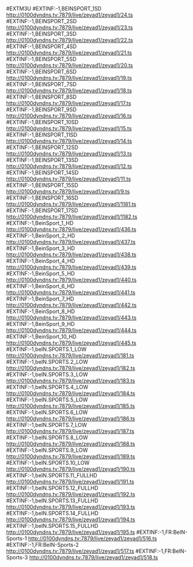 #EXTM3U
#EXTINF:-1,BEINSPORT_1SD
http://0100dyndns.tv:7879/live/zeyad1/zeyad1/24.ts
#EXTINF:-1,BEINSPORT_2SD
http://0100dyndns.tv:7879/live/zeyad1/zeyad1/23.ts
#EXTINF:-1,BEINSPORT_3SD
http://0100dyndns.tv:7879/live/zeyad1/zeyad1/22.ts
#EXTINF:-1,BEINSPORT_4SD
http://0100dyndns.tv:7879/live/zeyad1/zeyad1/21.ts
#EXTINF:-1,BEINSPORT_5SD
http://0100dyndns.tv:7879/live/zeyad1/zeyad1/20.ts
#EXTINF:-1,BEINSPORT_6SD
http://0100dyndns.tv:7879/live/zeyad1/zeyad1/19.ts
#EXTINF:-1,BEINSPORT_7SD
http://0100dyndns.tv:7879/live/zeyad1/zeyad1/18.ts
#EXTINF:-1,BEINSPORT_8SD
http://0100dyndns.tv:7879/live/zeyad1/zeyad1/17.ts
#EXTINF:-1,BEINSPORT_9SD
http://0100dyndns.tv:7879/live/zeyad1/zeyad1/16.ts
#EXTINF:-1,BEINSPORT_10SD
http://0100dyndns.tv:7879/live/zeyad1/zeyad1/15.ts
#EXTINF:-1,BEINSPORT_11SD
http://0100dyndns.tv:7879/live/zeyad1/zeyad1/14.ts
#EXTINF:-1,BEINSPORT_12SD
http://0100dyndns.tv:7879/live/zeyad1/zeyad1/13.ts
#EXTINF:-1,BEINSPORT_13SD
http://0100dyndns.tv:7879/live/zeyad1/zeyad1/12.ts
#EXTINF:-1,BEINSPORT_14SD
http://0100dyndns.tv:7879/live/zeyad1/zeyad1/11.ts
#EXTINF:-1,BEINSPORT_15SD
http://0100dyndns.tv:7879/live/zeyad1/zeyad1/9.ts
#EXTINF:-1,BEINSPORT_16SD
http://0100dyndns.tv:7879/live/zeyad1/zeyad1/1181.ts
#EXTINF:-1,BEINSPORT_17SD
http://0100dyndns.tv:7879/live/zeyad1/zeyad1/1182.ts
#EXTINF:-1,BeinSport_1_HD
http://0100dyndns.tv:7879/live/zeyad1/zeyad1/436.ts
#EXTINF:-1,BeinSport_2_HD
http://0100dyndns.tv:7879/live/zeyad1/zeyad1/437.ts
#EXTINF:-1,BeinSport_3_HD
http://0100dyndns.tv:7879/live/zeyad1/zeyad1/438.ts
#EXTINF:-1,BeinSport_4_HD
http://0100dyndns.tv:7879/live/zeyad1/zeyad1/439.ts
#EXTINF:-1,BeinSport_5_HD
http://0100dyndns.tv:7879/live/zeyad1/zeyad1/440.ts
#EXTINF:-1,BeinSport_6_HD
http://0100dyndns.tv:7879/live/zeyad1/zeyad1/441.ts
#EXTINF:-1,BeinSport_7_HD
http://0100dyndns.tv:7879/live/zeyad1/zeyad1/442.ts
#EXTINF:-1,BeinSport_8_HD
http://0100dyndns.tv:7879/live/zeyad1/zeyad1/443.ts
#EXTINF:-1,BeinSport_9_HD
http://0100dyndns.tv:7879/live/zeyad1/zeyad1/444.ts
#EXTINF:-1,BeinSport_10_HD
http://0100dyndns.tv:7879/live/zeyad1/zeyad1/445.ts
#EXTINF:-1,beIN.SPORTS.1_LOW
http://0100dyndns.tv:7879/live/zeyad1/zeyad1/181.ts
#EXTINF:-1,beIN.SPORTS.2_LOW
http://0100dyndns.tv:7879/live/zeyad1/zeyad1/182.ts
#EXTINF:-1,beIN.SPORTS.3_LOW
http://0100dyndns.tv:7879/live/zeyad1/zeyad1/183.ts
#EXTINF:-1,beIN.SPORTS.4_LOW
http://0100dyndns.tv:7879/live/zeyad1/zeyad1/184.ts
#EXTINF:-1,beIN.SPORTS.5_LOW
http://0100dyndns.tv:7879/live/zeyad1/zeyad1/185.ts
#EXTINF:-1,beIN.SPORTS.6_LOW
http://0100dyndns.tv:7879/live/zeyad1/zeyad1/186.ts
#EXTINF:-1,beIN.SPORTS.7_LOW
http://0100dyndns.tv:7879/live/zeyad1/zeyad1/187.ts
#EXTINF:-1,beIN.SPORTS.8_LOW
http://0100dyndns.tv:7879/live/zeyad1/zeyad1/188.ts
#EXTINF:-1,beIN.SPORTS.9_LOW
http://0100dyndns.tv:7879/live/zeyad1/zeyad1/189.ts
#EXTINF:-1,beIN.SPORTS.10_LOW
http://0100dyndns.tv:7879/live/zeyad1/zeyad1/190.ts
#EXTINF:-1,beIN.SPORTS.11_FULLHD
http://0100dyndns.tv:7879/live/zeyad1/zeyad1/191.ts
#EXTINF:-1,beIN.SPORTS.12_FULLHD
http://0100dyndns.tv:7879/live/zeyad1/zeyad1/192.ts
#EXTINF:-1,beIN.SPORTS.13_FULLHD
http://0100dyndns.tv:7879/live/zeyad1/zeyad1/193.ts
#EXTINF:-1,beIN.SPORTS.14_FULLHD
http://0100dyndns.tv:7879/live/zeyad1/zeyad1/194.ts
#EXTINF:-1,beIN.SPORTS.15_FULLHD
http://0100dyndns.tv:7879/live/zeyad1/zeyad1/195.ts
#EXTINF:-1,FR:BeIN-Sports-1
http://0100dyndns.tv:7879/live/zeyad1/zeyad1/516.ts
#EXTINF:-1,FR:BeIN-Sports-2
http://0100dyndns.tv:7879/live/zeyad1/zeyad1/517.ts
#EXTINF:-1,FR:BeIN-Sports-3
http://0100dyndns.tv:7879/live/zeyad1/zeyad1/518.ts
